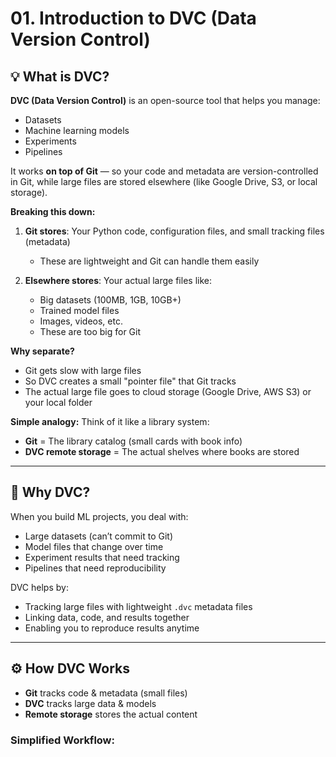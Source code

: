 # 01. Introduction to DVC (Data Version Control)

## 💡 What is DVC?
**DVC (Data Version Control)** is an open-source tool that helps you manage:
- Datasets
- Machine learning models
- Experiments
- Pipelines

It works **on top of Git** — so your code and metadata are version-controlled in Git, while large files are stored elsewhere (like Google Drive, S3, or local storage).

**Breaking this down:**
1. **Git stores**: Your Python code, configuration files, and small tracking files (metadata)
   - These are lightweight and Git can handle them easily

2. **Elsewhere stores**: Your actual large files like:
   - Big datasets (100MB, 1GB, 10GB+)
   - Trained model files
   - Images, videos, etc.
   - These are too big for Git

**Why separate?**
- Git gets slow with large files
- So DVC creates a small "pointer file" that Git tracks
- The actual large file goes to cloud storage (Google Drive, AWS S3) or your local folder

**Simple analogy:**
Think of it like a library system:
- **Git** = The library catalog (small cards with book info)
- **DVC remote storage** = The actual shelves where books are stored

---

## 🧠 Why DVC?
When you build ML projects, you deal with:
- Large datasets (can’t commit to Git)
- Model files that change over time
- Experiment results that need tracking
- Pipelines that need reproducibility

DVC helps by:
- Tracking large files with lightweight `.dvc` metadata files
- Linking data, code, and results together
- Enabling you to reproduce results anytime

---

## ⚙️ How DVC Works
- **Git** tracks code & metadata (small files)
- **DVC** tracks large data & models
- **Remote storage** stores the actual content

### Simplified Workflow:
